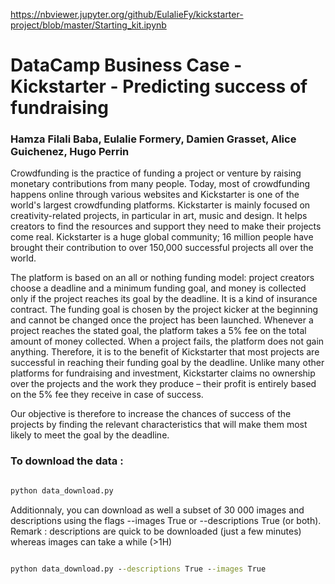 https://nbviewer.jupyter.org/github/EulalieFy/kickstarter-project/blob/master/Starting_kit.ipynb

# DataCamp Business Case - Kickstarter - Predicting success of fundraising

### Hamza Filali Baba, Eulalie Formery, Damien Grasset, Alice Guichenez, Hugo Perrin

Crowdfunding is the practice of funding a project or venture by raising monetary contributions from many people. Today, most of crowdfunding happens online through various websites and Kickstarter is one of the world's largest crowdfunding platforms. Kickstarter is mainly focused on creativity-related projects, in particular in art, music and design. It helps creators to find the resources and support they need to make their projects come real. Kickstarter is a huge global community; 16 million people have brought their contribution to over 150,000 successful projects all over the world.

The platform is based on an all or nothing funding model: project creators choose a deadline and a minimum funding goal, and money is collected only if the project reaches its goal by the deadline. It is a kind of insurance contract. The funding goal is chosen by the project kicker at the beginning and cannot be changed once the project has been launched. Whenever a project reaches the stated goal, the platform takes a 5% fee on the total amount of money collected. When a project fails, the platform does not gain anything. Therefore, it is to the benefit of Kickstarter that most projects are successful in reaching their funding goal by the deadline. Unlike many other platforms for fundraising and investment, Kickstarter claims no ownership over the projects and the work they produce – their profit is entirely based on the 5% fee they receive in case of success.

Our objective is therefore to increase the chances of success of the projects by finding the relevant characteristics that will make them most likely to meet the goal by the deadline.


### To download the data :
 ```cmd 
 
 python data_download.py 
 ```
 
 Additionnaly, you can download as well a subset of 30 000 images and descriptions using the flags --images True or --descriptions True (or both). Remark : descriptions are quick to be downloaded (just a few minutes) whereas images can take a while (>1H)
 
  ```cmd 
 
 python data_download.py --descriptions True --images True
 ```

